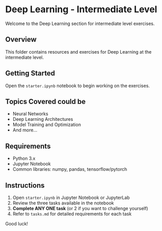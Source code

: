 # Deep Learning - Intermediate Level

Welcome to the Deep Learning section for intermediate level exercises.

## Overview

This folder contains resources and exercises for Deep Learning at the intermediate level.

## Getting Started

Open the `starter.ipynb` notebook to begin working on the exercises.

## Topics Covered could be

- Neural Networks
- Deep Learning Architectures
- Model Training and Optimization
- And more...

## Requirements

- Python 3.x
- Jupyter Notebook
- Common libraries: numpy, pandas, tensorflow/pytorch

## Instructions

1. Open `starter.ipynb` in Jupyter Notebook or JupyterLab
2. Review the three tasks available in the notebook
3. **Complete ANY ONE task** (or 2 if you want to challenge yourself)
4. Refer to `tasks.md` for detailed requirements for each task

Good luck!
